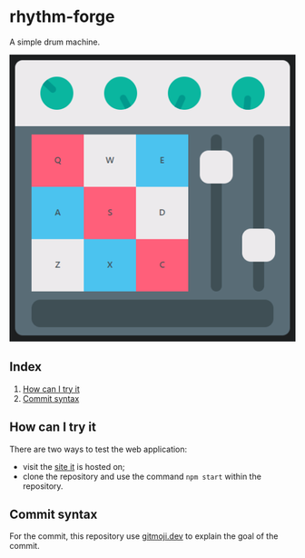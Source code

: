 # rhythm-forge
A simple drum machine.

![](/public/img-readme.png)

## Index
1. [How can I try it](#how-can-i-try-it)
2. [Commit syntax](#commit-syntax)

## How can I try it
There are two ways to test the web application:
- visit the [site it](https://rhythm-forge.netlify.app/) is hosted on;
- clone the repository and use the command `npm start` within the repository.

## Commit syntax
For the commit, this repository use [gitmoji.dev](http://www.gitmoji.dev) to explain the goal of the commit. 